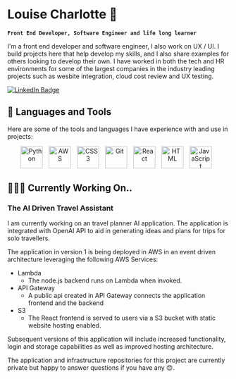 <head>
    <link rel="stylesheet" href="https://kit.fontawesome.com/f0a6d108e3.css" crossorigin="anonymous">
</head>

# Louise Charlotte 👋

**`Front End Developer, Software Engineer and life long learner`**

I'm a front end developer and software engineer, I also work on UX / UI. I build projects here that help develop my skills, and I also share examples for others looking to develop their own. I have worked in both the tech and HR environments for some of the largest companies in the industry leading projects such as wesbite integration, cloud cost review and UX testing. 

<div id="badges">
  <a href="https://www.linkedin.com/in/charlottemackin/" target="_blank">
    <img src="https://img.shields.io/badge/LinkedIn-blue?style=for-the-badge&logo=linkedin&logoColor=white" alt="LinkedIn Badge"/>
  </a>
</div>




## 🧰 Languages and Tools
Here are some of the tools and languages I have experience with and use in projects:
<p align="center">
<img align="centre" alt="Python" width="50px" style="padding-right:10px;" src="https://cdn.jsdelivr.net/gh/devicons/devicon/icons/python/python-plain.svg" />
<img align="centre" alt="AWS" width="50px" style="padding-right:10px;" src="https://cdn.jsdelivr.net/gh/devicons/devicon/icons/amazonwebservices/amazonwebservices-original.svg" />
<img align="centre" alt="CSS3" width="50px" style="padding-right:10px;" src="icons/css3/css3-original-wordmark.svg" />
<img align="centre" alt="Git" width="50px" style="padding-right:10px;" src="https://cdn.jsdelivr.net/gh/devicons/devicon/icons/git/git-original.svg" />
<img align="centre" alt="React" width="50px" style="padding-right:10px;" src="https://cdn.jsdelivr.net/gh/devicons/devicon/icons/linux/linux-original.svg" />
<img align="centre" alt="HTML" width="50px" style="padding-right:10px;" src="https://cdn.jsdelivr.net/gh/devicons/devicon/icons/html5/html5-plain.svg" />
<img align="centre" alt="JavaScript" width="50px" style="padding-right:10px;" src="https://cdn.jsdelivr.net/gh/devicons/devicon/icons/javascript/javascript-plain.svg" />    
</p>

## 👩🏾‍💻 Currently Working On..

### The AI Driven Travel Assistant
I am currently working on an travel planner AI application. The application is integrated with OpenAI API to aid in generating ideas and plans for trips for solo travellers. 

The application in version 1 is being deployed in AWS in an event driven architecture leveraging the following AWS Services:
- Lambda
    - The node.js backend runs on Lambda when invoked. 
- API Gateway
    - A public api created in API Gateway connects the application frontend and the backend 
- S3
    - The React frontend is served to users via a S3 bucket with static website hosting enabled. 

Subsequent versions of this application will include increased functionality, login and storage capabilities as well as improved hosting architecture.

The application and infrastructure repositories for this project are currently private but happy to answer questions if you have any 😊.

